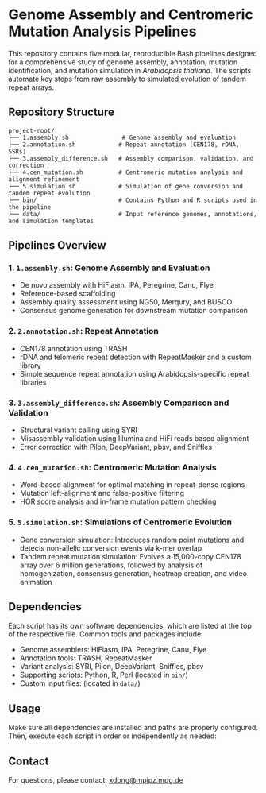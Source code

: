 # Genome Assembly and Centromeric Mutation Analysis Pipelines

This repository contains five modular, reproducible Bash pipelines designed for a comprehensive study of genome assembly, annotation, mutation identification, and mutation simulation in *Arabidopsis thaliana*. The scripts automate key steps from raw assembly to simulated evolution of tandem repeat arrays.

## Repository Structure

```
project-root/
├── 1.assembly.sh               # Genome assembly and evaluation
├── 2.annotation.sh            # Repeat annotation (CEN178, rDNA, SSRs)
├── 3.assembly_difference.sh   # Assembly comparison, validation, and correction
├── 4.cen_mutation.sh          # Centromeric mutation analysis and alignment refinement
├── 5.simulation.sh            # Simulation of gene conversion and tandem repeat evolution
├── bin/                       # Contains Python and R scripts used in the pipeline
└── data/                      # Input reference genomes, annotations, and simulation templates
```


## Pipelines Overview

### 1. `1.assembly.sh`: Genome Assembly and Evaluation
- De novo assembly with HiFiasm, IPA, Peregrine, Canu, Flye
- Reference-based scaffolding
- Assembly quality assessment using NG50, Merqury, and BUSCO
- Consensus genome generation for downstream mutation comparison

### 2. `2.annotation.sh`: Repeat Annotation
- CEN178 annotation using TRASH
- rDNA and telomeric repeat detection with RepeatMasker and a custom library
- Simple sequence repeat annotation using Arabidopsis-specific repeat libraries

### 3. `3.assembly_difference.sh`: Assembly Comparison and Validation
- Structural variant calling using SYRI
- Misassembly validation using Illumina and HiFi reads based alignment
- Error correction with Pilon, DeepVariant, pbsv, and Sniffles

### 4. `4.cen_mutation.sh`: Centromeric Mutation Analysis
- Word-based alignment for optimal matching in repeat-dense regions
- Mutation left-alignment and false-positive filtering
- HOR score analysis and in-frame mutation pattern checking

### 5. `5.simulation.sh`: Simulations of Centromeric Evolution
- Gene conversion simulation: Introduces random point mutations and detects non-allelic conversion events via k-mer overlap
- Tandem repeat mutation simulation: Evolves a 15,000-copy CEN178 array over 6 million generations, followed by analysis of homogenization, consensus generation, heatmap creation, and video animation

## Dependencies

Each script has its own software dependencies, which are listed at the top of the respective file. Common tools and packages include:

- Genome assemblers: HiFiasm, IPA, Peregrine, Canu, Flye
- Annotation tools: TRASH, RepeatMasker
- Variant analysis: SYRI, Pilon, DeepVariant, Sniffles, pbsv
- Supporting scripts: Python, R, Perl (located in `bin/`)
- Custom input files: (located in `data/`)

## Usage

Make sure all dependencies are installed and paths are properly configured. Then, execute each script in order or independently as needed:

<!--
## Citation

Please cite the following work when using this repository or any of its components in your research:

> Dong, X. et al. "Title of preprint." *bioRxiv*, https://doi.org/xxxxxxx
-->

## Contact

For questions, please contact: xdong@mpipz.mpg.de

